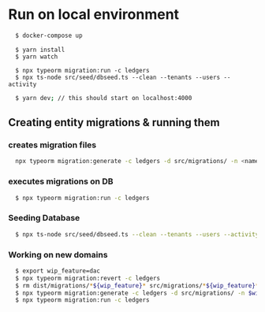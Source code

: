 # Run on local environment

```bash
  $ docker-compose up
```
```
  $ yarn install
  $ yarn watch
```

```
  $ npx typeorm migration:run -c ledgers
  $ npx ts-node src/seed/dbseed.ts --clean --tenants --users --activity
```

```bash
  $ yarn dev; // this should start on localhost:4000
```


## Creating entity migrations & running them    
  
### creates migration files
```bash
  npx typeorm migration:generate -c ledgers -d src/migrations/ -n <name> 
```  
  
### executes migrations on DB
```bash
  $ npx typeorm migration:run -c ledgers
```

### Seeding Database
```bash
  $ npx ts-node src/seed/dbseed.ts --clean --tenants --users --activity --dacchain
```  

### Working on new domains
```bash    
  $ export wip_feature=dac
  $ npx typeorm migration:revert -c ledgers
  $ rm dist/migrations/*${wip_feature}* src/migrations/*${wip_feature}*  
  $ npx typeorm migration:generate -c ledgers -d src/migrations/ -n $wip_feature
  $ npx typeorm migration:run -c ledgers  
```  
